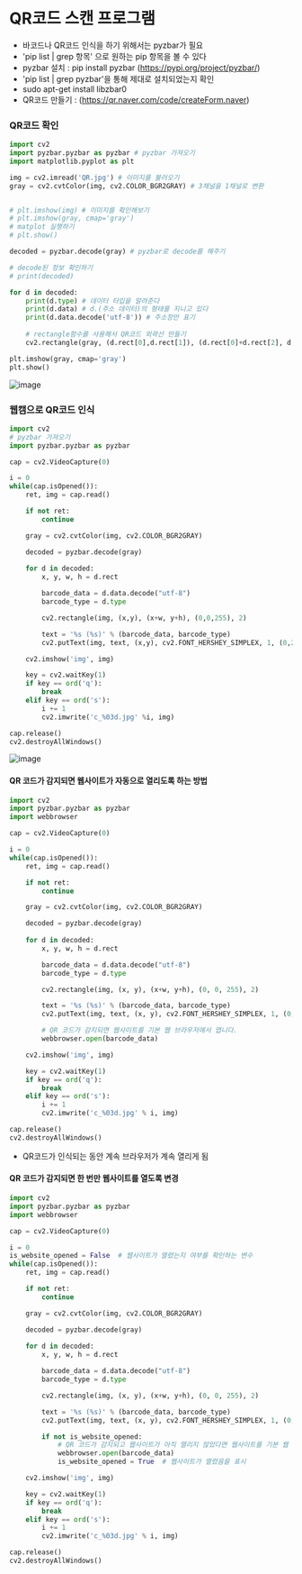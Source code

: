 # QR코드 스캔 프로그램
- 바코드나 QR코드 인식을 하기 위해서는 pyzbar가 필요
- 'pip list | grep 항목' 으로 원하는 pip 항목을 볼 수 있다
- pyzbar 설치 : pip install pyzbar (https://pypi.org/project/pyzbar/) 
- 'pip list | grep pyzbar'을 통해 제대로 설치되었는지 확인
- sudo apt-get install libzbar0
- QR코드 만들기 : (https://qr.naver.com/code/createForm.naver)

### QR코드 확인
```python
import cv2
import pyzbar.pyzbar as pyzbar # pyzbar 가져오기
import matplotlib.pyplot as plt

img = cv2.imread('QR.jpg') # 이미지를 불러오기
gray = cv2.cvtColor(img, cv2.COLOR_BGR2GRAY) # 3채널을 1채널로 변환


# plt.imshow(img) # 이미지를 확인해보기
# plt.imshow(gray, cmap='gray')
# matplot 실행하기
# plt.show()

decoded = pyzbar.decode(gray) # pyzbar로 decode를 해주기

# decode된 정보 확인하기
# print(decoded)

for d in decoded:
    print(d.type) # 데이터 타입을 알려준다
    print(d.data) # d.(주소 데이터)의 형태를 지니고 있다 
    print(d.data.decode('utf-8')) # 주소창만 표기
    
    # rectangle함수를 사용해서 QR코드 외곽선 만들기 
    cv2.rectangle(gray, (d.rect[0],d.rect[1]), (d.rect[0]+d.rect[2], d.rect[1]+d.rect[3]),(0, 0, 255), 10)

plt.imshow(gray, cmap='gray')
plt.show()

```
![image](https://github.com/zzeonii/OpenCV_study/assets/129237950/82bc929c-af92-477b-a880-d6434805c495)

### 웹캠으로 QR코드 인식
```python
import cv2
# pyzbar 가져오기
import pyzbar.pyzbar as pyzbar

cap = cv2.VideoCapture(0)

i = 0
while(cap.isOpened()):
    ret, img = cap.read()

    if not ret:
        continue

    gray = cv2.cvtColor(img, cv2.COLOR_BGR2GRAY)

    decoded = pyzbar.decode(gray)
    
    for d in decoded:
        x, y, w, h = d.rect

        barcode_data = d.data.decode("utf-8")
        barcode_type = d.type

        cv2.rectangle(img, (x,y), (x+w, y+h), (0,0,255), 2)

        text = '%s (%s)' % (barcode_data, barcode_type)
        cv2.putText(img, text, (x,y), cv2.FONT_HERSHEY_SIMPLEX, 1, (0,255,255), 2, cv2.LINE_AA)

    cv2.imshow('img', img)

    key = cv2.waitKey(1)
    if key == ord('q'):
        break
    elif key == ord('s'):
        i += 1
        cv2.imwrite('c_%03d.jpg' %i, img)

cap.release()
cv2.destroyAllWindows()
```
![image](https://github.com/zzeonii/OpenCV_study/assets/129237950/2e1aa4ac-5b3d-4d19-9297-3f63e1e2b332)

#### QR 코드가 감지되면 웹사이트가 자동으로 열리도록 하는 방법
```python
import cv2
import pyzbar.pyzbar as pyzbar
import webbrowser

cap = cv2.VideoCapture(0)

i = 0
while(cap.isOpened()):
    ret, img = cap.read()

    if not ret:
        continue

    gray = cv2.cvtColor(img, cv2.COLOR_BGR2GRAY)

    decoded = pyzbar.decode(gray)
    
    for d in decoded:
        x, y, w, h = d.rect

        barcode_data = d.data.decode("utf-8")
        barcode_type = d.type

        cv2.rectangle(img, (x, y), (x+w, y+h), (0, 0, 255), 2)

        text = '%s (%s)' % (barcode_data, barcode_type)
        cv2.putText(img, text, (x, y), cv2.FONT_HERSHEY_SIMPLEX, 1, (0, 255, 255), 2, cv2.LINE_AA)

        # QR 코드가 감지되면 웹사이트를 기본 웹 브라우저에서 엽니다.
        webbrowser.open(barcode_data)

    cv2.imshow('img', img)

    key = cv2.waitKey(1)
    if key == ord('q'):
        break
    elif key == ord('s'):
        i += 1
        cv2.imwrite('c_%03d.jpg' % i, img)

cap.release()
cv2.destroyAllWindows()
```
- QR코드가 인식되는 동안 계속 브라우저가 계속 열리게 됨

#### QR 코드가 감지되면 한 번만 웹사이트를 열도록 변경
```python
import cv2
import pyzbar.pyzbar as pyzbar
import webbrowser

cap = cv2.VideoCapture(0)

i = 0
is_website_opened = False  # 웹사이트가 열렸는지 여부를 확인하는 변수
while(cap.isOpened()):
    ret, img = cap.read()

    if not ret:
        continue

    gray = cv2.cvtColor(img, cv2.COLOR_BGR2GRAY)

    decoded = pyzbar.decode(gray)
    
    for d in decoded:
        x, y, w, h = d.rect

        barcode_data = d.data.decode("utf-8")
        barcode_type = d.type

        cv2.rectangle(img, (x, y), (x+w, y+h), (0, 0, 255), 2)

        text = '%s (%s)' % (barcode_data, barcode_type)
        cv2.putText(img, text, (x, y), cv2.FONT_HERSHEY_SIMPLEX, 1, (0, 255, 255), 2, cv2.LINE_AA)

        if not is_website_opened:
            # QR 코드가 감지되고 웹사이트가 아직 열리지 않았다면 웹사이트를 기본 웹 브라우저에서 엽니다.
            webbrowser.open(barcode_data)
            is_website_opened = True  # 웹사이트가 열렸음을 표시

    cv2.imshow('img', img)

    key = cv2.waitKey(1)
    if key == ord('q'):
        break
    elif key == ord('s'):
        i += 1
        cv2.imwrite('c_%03d.jpg' % i, img)

cap.release()
cv2.destroyAllWindows()
```
